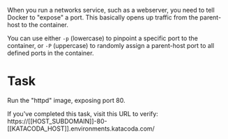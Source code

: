 When you run a networks service, such as a webserver, you need to tell Docker to "expose" a port. This basically opens up traffic from the parent-host to the container.

You can use either `-p` (lowercase) to pinpoint a specific port to the container, or `-P` (uppercase) to randomly assign a parent-host port to all defined ports in the container.

# Task

Run the "httpd" image, exposing port 80.

If you've completed this task, visit this URL to verify:
https://[[HOST_SUBDOMAIN]]-80-[[KATACODA_HOST]].environments.katacoda.com/

